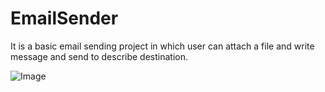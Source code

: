 # EmailSender

It is a basic email sending project in which user can attach a file and write message and send to describe destination.

![Image](https://github.com/SrivastavSaurabh/EmailSender/assets/168179850/5ab5225a-d95e-449f-99b2-da16e0ed42be)

